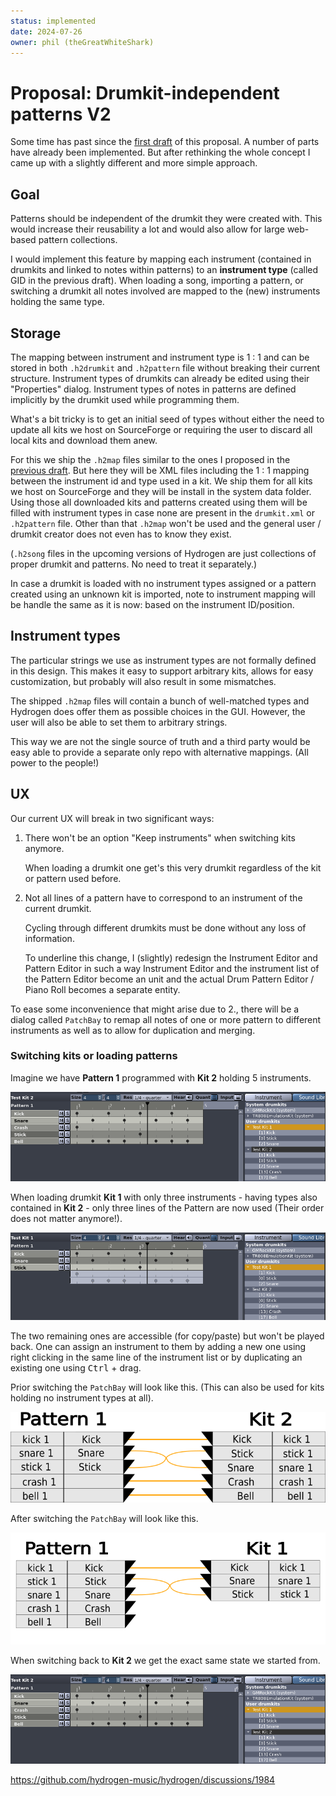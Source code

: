 ```yaml
---
status: implemented
date: 2024-07-26
owner: phil (theGreatWhiteShark)
---
```


# Proposal: Drumkit-independent patterns V2

Some time has past since the [first draft](0001-drumkit-independent-patterns.md)
of this proposal. A number of parts have already been implemented. But after
rethinking the whole concept I came up with a slightly different and more simple
approach.

## Goal

Patterns should be independent of the drumkit they were created with. This would
increase their reusability a lot and would also allow for large web-based
pattern collections.

I would implement this feature by mapping each instrument (contained in drumkits
and linked to notes within patterns) to an **instrument type** (called GID in
the previous draft). When loading a song, importing a pattern, or switching a
drumkit all notes involved are mapped to the (new) instruments holding the same
type.

## Storage

The mapping between instrument and instrument type is 1 : 1 and can be stored in
both `.h2drumkit` and `.h2pattern` file without breaking their current
structure. Instrument types of drumkits can already be edited using their
"Properties" dialog. Instrument types of notes in patterns are defined
implicitly by the drumkit used while programming them.

What's a bit tricky is to get an initial seed of types without either the need
to update all kits we host on SourceForge or requiring the user to discard all
local kits and download them anew.

For this we ship the `.h2map` files similar to the ones I proposed in the
[previous draft](0001-drumkit-independent-patterns.md). But here they will be
XML files including the 1 : 1 mapping between the instrument id and type used in
a kit. We ship them for all kits we host on SourceForge and they will be install
in the system data folder. Using those all downloaded kits and patterns created
using them will be filled with instrument types in case none are present in the
`drumkit.xml` or `.h2pattern` file. Other than that `.h2map` won't be used and
the general user / drumkit creator does not even has to know they exist.

(`.h2song` files in the upcoming versions of Hydrogen are just collections of
proper drumkit and patterns. No need to treat it separately.)

In case a drumkit is loaded with no instrument types assigned or a pattern
created using an unknown kit is imported, note to instrument mapping will be
handle the same as it is now: based on the instrument ID/position.

## Instrument types

The particular strings we use as instrument types are not formally defined in
this design. This makes it easy to support arbitrary kits, allows for easy
customization, but probably will also result in some mismatches.

The shipped `.h2map` files will contain a bunch of well-matched types and
Hydrogen does offer them as possible choices in the GUI. However, the user will
also be able to set them to arbitrary strings.

This way we are not the single source of truth and a third party would be easy
able to provide a separate only repo with alternative mappings. (All power to
the people!)

## UX

Our current UX will break in two significant ways:

1. There won't be an option "Keep instruments" when switching kits anymore.
   
   When loading a drumkit one get's this very drumkit regardless of the kit or
   pattern used before.
   
2. Not all lines of a pattern have to correspond to an instrument of the current
   drumkit.

   Cycling through different drumkits must be done without any loss of
   information.
   
   To underline this change, I (slightly) redesign the Instrument Editor and
   Pattern Editor in such a way Instrument Editor and the instrument list of the
   Pattern Editor become an unit and the actual Drum Pattern Editor / Piano Roll
   becomes a separate entity.

To ease some inconvenience that might arise due to 2., there will be a dialog
called `PatchBay` to remap all notes of one or more pattern to different
instruments as well as to allow for duplication and merging.

### Switching kits or loading patterns

Imagine we have **Pattern 1** programmed with **Kit 2** holding 5 instruments.

![pre](./res/pre.png)

When loading drumkit **Kit 1** with only three instruments - having types also
contained in **Kit 2** - only three lines of the Pattern are now used (Their
order does not matter anymore!).

![post](./res/post.png)

The two remaining ones are accessible (for copy/paste) but won't be played back.
One can assign an instrument to them by adding a new one using right clicking in
the same line of the instrument list or by duplicating an existing one using
<kbd>Ctrl</kbd> + drag.

Prior switching the `PatchBay` will look like this. (This can also be used for
kits holding no instrument types at all).

![patchbay_pre](./res/patchbay_pre.png)

After switching the `PatchBay` will look like this.

![patchbay_pre](./res/patchbay_post.png)

When switching back to **Kit 2** we get the exact same state we started from.

![pre](./res/pre.png)


https://github.com/hydrogen-music/hydrogen/discussions/1984
